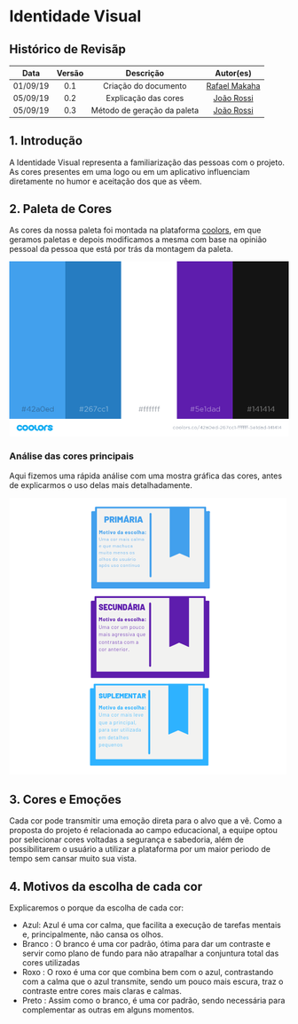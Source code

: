 # Identidade Visual

## Histórico de Revisãp

| Data | Versão | Descrição | Autor(es)|
|:----:|:------:|:---------:|:--------:|
| 01/09/19 | 0.1 |  Criação do documento | [Rafael Makaha](http://github.com/rafaelmakaha)  |
| 05/09/19 | 0.2 | Explicação das cores | [João Rossi](https://github.com/bielrossi15) |
| 05/09/19 | 0.3 | Método de geração da paleta | [João Rossi](https://github.com/bielrossi15) |

## 1. Introdução

A Identidade Visual representa a familiarização das pessoas com o projeto. As cores presentes em uma logo ou em um aplicativo influenciam diretamente no humor e aceitação dos que as vêem.

## 2. Paleta de Cores

As cores da nossa paleta foi montada na plataforma [coolors](https://coolors.co/), em que geramos paletas e depois modificamos a mesma com base na opinião pessoal da pessoa que está por trás da montagem da paleta.

![Paleta](./assets/img/colors/palette.png)

### Análise das cores principais

Aqui fizemos uma rápida análise com uma mostra gráfica das cores, antes de explicarmos o uso delas mais detalhadamente.

![Analise](./assets/img/colors/analise.png)

## 3. Cores e Emoções

Cada cor pode transmitir uma emoção direta para o alvo que a vê. Como a proposta do projeto é relacionada ao campo educacional, a equipe optou por selecionar cores voltadas a segurança e sabedoria, além de possibilitarem o usuário a utilizar a plataforma por um maior periodo de tempo sem cansar muito sua vista.

## 4. Motivos da escolha de cada cor

Explicaremos o porque da escolha de cada cor:

- Azul: Azul é uma cor calma, que facilita a execução de tarefas mentais e, principalmente, não cansa os olhos.
- Branco : O branco é uma cor padrão, ótima para dar um contraste e servir como plano de fundo para não atrapalhar a conjuntura total das cores utilizadas
- Roxo : O roxo é uma cor que combina bem com o azul, contrastando com a calma que o azul transmite, sendo um pouco mais escura, traz o contraste entre cores mais claras e calmas.
- Preto : Assim como o branco, é uma cor padrão, sendo necessária para complementar as outras em alguns momentos.


